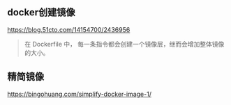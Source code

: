## docker创建镜像

https://blog.51cto.com/14154700/2436956

> 在 Dockerfile 中， 每一条指令都会创建一个镜像层，继而会增加整体镜像的大小。

## 精简镜像
https://bingohuang.com/simplify-docker-image-1/

